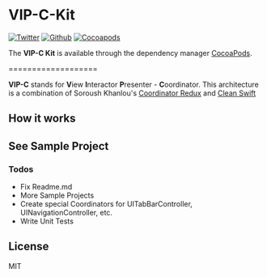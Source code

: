 # VIP-C-Kit

[![Twitter](https://img.shields.io/badge/Twitter-%40kuyazee-blue.svg)](http://twitter.com/kuyazee) [![Github](https://img.shields.io/badge/Github-kuyazee-blue.svg)](https://github.com/kuyazee) [![Cocoapods](https://img.shields.io/badge/Cocoapods-1.2.0-red.svg)](#installation)

The __VIP-C Kit__ is available through the dependency manager [CocoaPods](http://cocoapods.org). 

===================

__VIP-C__ stands for **V**iew **I**nteractor **P**resenter - **C**oordinator. This architecture is a combination of Soroush Khanlou's [Coordinator Redux](http://khanlou.com/2015/10/coordinators-redux/) and [Clean Swift](https://clean-swift.com/)

## How it works

## See Sample Project

### Todos

 - Fix Readme.md
 - More Sample Projects
 - Create special Coordinators for UITabBarController, UINavigationController, etc.
 - Write Unit Tests

License
----

MIT
